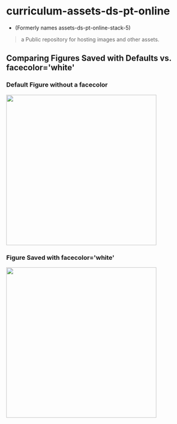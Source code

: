 # curriculum-assets-ds-pt-online
- (Formerly names assets-ds-pt-online-stack-5)
> a Public repository for hosting images and other assets. 

## Comparing Figures Saved with Defaults vs. facecolor='white'
### Default Figure without a facecolor
<img src="SavedPlot-transparent.png" width=400>

### Figure Saved with facecolor='white'
<img src="SavedPlot_opaque.png" width=400>
